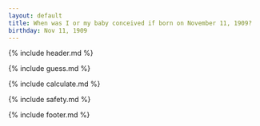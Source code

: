 ```yaml
---
layout: default
title: When was I or my baby conceived if born on November 11, 1909?
birthday: Nov 11, 1909
---
```


{% include header.md %}

{% include guess.md %}

{% include calculate.md %}

{% include safety.md %}

{% include footer.md %}



